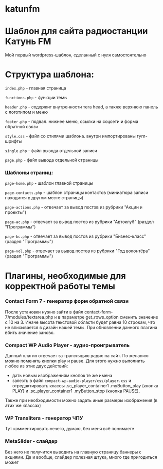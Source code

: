 # katunfm

# Шаблон для сайта радиостанции Катунь FM

Мой первый wordpress-шаблон, сделанный с нуля самостоятельно

# Структура шаблона:

`index.php` - главная страница

`functions.php` - функции темы

`header.php` - содержит внутренности тега head, а также верхнюю панель с логотипом и меню
  
`footer.php` - подвал. нижнее меню, ссылки на соцсети и форма обратной связи

`style.css` - файл со стилями шаблона. внутри импортированы гугл-шрифты

`single.php` - файл вывода отдельной записи

`page.php` - файл вывода отдельной страницы

### Шаблоны страниц:

`page-home.php` - шаблон главной страницы

`page-contacts.php` - шаблон страницы контактов (миниатюра записи находится в другом месте страницы)

`page-actions.php` - отвечает за вывод постов из рубрики "Акции и проекты")

`page-ac.php` - отвечает за вывод постов из рубрики "Автоклуб" (раздел "Программы")

`page-bc.php` - отвечает за вывод постов из рубрики "Бизнес-класс" (раздел "Программы")

`page-vol.php` - отвечает за вывод постов из рубрики "Год волонтёра" (раздел "Программы")

# Плагины, необходимые для корректной работы темы

### Contact Form 7 - генератор форм обратной связи

После установки нужно зайти в файл contact-form-7/modules/textarea.php и в параметре get_rows_option сменить значение с 10 на 3. Иначе высота текстовой области будет равна 10 строкам, что не вписывается в дизайн нашей темы. При обновлении данного плагина вбить значение заново.

### Compact WP Audio Player - аудио-проигрыватель

Данный плагин отвечает за трансляцию радио на сайт. По желанию можно поменять кнопки play и pause. Для этого нужно выполнить любое из этих двух действий:
* дать новым изображениям кнопок те же имена
* залезть в файл `compact-wp-audio-player/css/player.css` и отредактировать классы .sc_player_container1 .myButton_play (кнопка PLAY) и .sc_player_container1 .myButton_stop (кнопка PAUSE).

Также при необходимости можно задать иные размеры изображения (в этих же классах)

### WP Translitera - генератор ЧПУ

Тут комментировать нечего, думаю, без меня всё понимаете

### MetaSlider - слайдер

Без него не получится выводить на главную страницу баннеры с акциями. Да и вообще, слайдер полезная штука, много где пригодиться может
